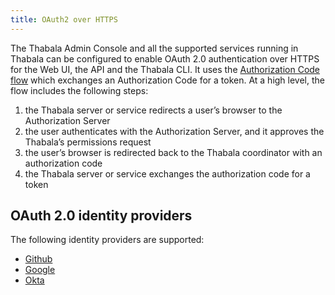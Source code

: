```yaml
---
title: OAuth2 over HTTPS
---
```


The Thabala Admin Console and all the supported services running in Thabala can be configured to enable OAuth 2.0 authentication over HTTPS
for the Web UI, the API and the Thabala CLI. It uses the [Authorization Code flow](https://www.rfc-editor.org/rfc/rfc6749#section-1.3.1)
which exchanges an Authorization Code for a token. At a high level, the flow includes the following steps:

1. the Thabala server or service redirects a user’s browser to the Authorization Server
2. the user authenticates with the Authorization Server, and it approves the Thabala’s permissions request
3. the user’s browser is redirected back to the Thabala coordinator with an authorization code
4. the Thabala server or service exchanges the authorization code for a token

## OAuth 2.0 identity providers

The following identity providers are supported:

* [Github](./oauth2-github)
* [Google](./oauth2-google)
* [Okta](./oauth2-okta)
